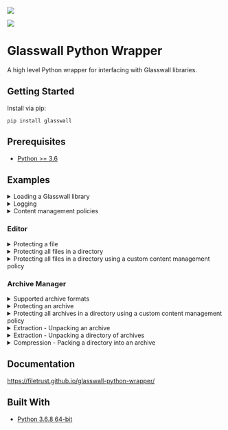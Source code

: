 ![](https://github.com/filetrust/glasswall-python/actions/workflows/python-package.yml/badge.svg)

![](https://github.com/filetrust/glasswall-python/actions/workflows/python-publish.yml/badge.svg)

# Glasswall Python Wrapper

A high level Python wrapper for interfacing with Glasswall libraries.

## Getting Started

Install via pip:

```
pip install glasswall
```

## Prerequisites

- [Python >= 3.6](https://www.python.org/downloads/)

## Examples

<details>
<summary>Loading a Glasswall library</summary>

Each library is a subclass of the `glasswall.libraries.library.Library` class and can be accessed from the top level of the `glasswall` module. The following subclasses are available:

- ArchiveManager
- Editor
- Rebuild
- SecurityTagging
- WordSearch

Libraries are loaded on initialisation and have one required argument: `library_path` which can be the path to a file or a directory. If a directory is specified it is recursively searched and the library with the latest change time will be loaded.

```py
import glasswall


# Load the Glasswall Editor library
editor = glasswall.Editor(r"C:\azure\sdk.editor\2.173")
```

```
>>> 2021-03-15 12:27:42.337 glasswall INFO     __init__                  Loaded Glasswall Editor version 2.173 from C:\azure\sdk.editor\2.173\windows-drop-no-kill-switch\glasswall_core2.dll
```

</details>

<details>
<summary>Logging</summary>

Logs are saved to the temp directory and are also output to console with a default logging level of INFO. You can view the file path of the temp directory or the log file:

```py
import glasswall


print(glasswall._TEMPDIR)
print(glasswall.config.logging.log_file_path)
```

```
>>> C:\Users\ANGUSR~1\AppData\Local\Temp\glasswall
>>> C:\Users\ANGUSR~1\AppData\Local\Temp\glasswall\logs\2021-03-15 122826.txt
```

The logging level can be modified, for a list of levels see: https://docs.python.org/3/library/logging.html#logging-levels

```py
import logging

import glasswall


# Modify logging level for logs to the console
glasswall.config.logging.console.setLevel(logging.DEBUG)

# Modify logging level for logs to file
glasswall.config.logging.log.setLevel(logging.DEBUG)
```

</details>

<details>
<summary>Content management policies</summary>

Subclasses of the `glasswall.content_management.policies.Policy` class can be used to easily create content management policies of varying complexity by passing the `default` and `config` keyword arguments. Subclasses include:

- ArchiveManager
- Editor
- Rebuild
- WordSearch

Some examples of content management policies are below.

<details>
<summary>Default sanitise all Editor policy</summary>

```xml
<?xml version="1.0" encoding="utf-8"?>
<config>
    <pdfConfig>
        <acroform>sanitise</acroform>
        <actions_all>sanitise</actions_all>
        <digital_signatures>sanitise</digital_signatures>
        <embedded_files>sanitise</embedded_files>
        <embedded_images>sanitise</embedded_images>
        <external_hyperlinks>sanitise</external_hyperlinks>
        <internal_hyperlinks>sanitise</internal_hyperlinks>
        <javascript>sanitise</javascript>
        <metadata>sanitise</metadata>
    </pdfConfig>
    <pptConfig>
        <embedded_files>sanitise</embedded_files>
        <embedded_images>sanitise</embedded_images>
        <external_hyperlinks>sanitise</external_hyperlinks>
        <internal_hyperlinks>sanitise</internal_hyperlinks>
        <javascript>sanitise</javascript>
        <macros>sanitise</macros>
        <metadata>sanitise</metadata>
        <review_comments>sanitise</review_comments>
    </pptConfig>
    <sysConfig>
        <interchange_pretty>false</interchange_pretty>
        <interchange_type>sisl</interchange_type>
    </sysConfig>
    <tiffConfig>
        <geotiff>sanitise</geotiff>
    </tiffConfig>
    <wordConfig>
        <dynamic_data_exchange>sanitise</dynamic_data_exchange>
        <embedded_files>sanitise</embedded_files>
        <embedded_images>sanitise</embedded_images>
        <external_hyperlinks>sanitise</external_hyperlinks>
        <internal_hyperlinks>sanitise</internal_hyperlinks>
        <macros>sanitise</macros>
        <metadata>sanitise</metadata>
        <review_comments>sanitise</review_comments>
    </wordConfig>
    <xlsConfig>
        <dynamic_data_exchange>sanitise</dynamic_data_exchange>
        <embedded_files>sanitise</embedded_files>
        <embedded_images>sanitise</embedded_images>
        <external_hyperlinks>sanitise</external_hyperlinks>
        <internal_hyperlinks>sanitise</internal_hyperlinks>
        <macros>sanitise</macros>
        <metadata>sanitise</metadata>
        <review_comments>sanitise</review_comments>
    </xlsConfig>
</config>
```

</details>

```py
import glasswall

# Print the default Editor content management policy
print(glasswall.content_management.policies.Editor())
```

<details>
<summary>Custom Rebuild policy</summary>

```xml
<?xml version="1.0" encoding="utf-8"?>
<config>
    <pdfConfig>
        <acroform>allow</acroform>
        <actions_all>allow</actions_all>
        <digital_signatures>allow</digital_signatures>
        <embedded_files>allow</embedded_files>
        <embedded_images>allow</embedded_images>
        <external_hyperlinks>allow</external_hyperlinks>
        <internal_hyperlinks>allow</internal_hyperlinks>
        <javascript>allow</javascript>
        <metadata>allow</metadata>
    </pdfConfig>
    <pptConfig>
        <embedded_files>allow</embedded_files>
        <embedded_images>allow</embedded_images>
        <external_hyperlinks>allow</external_hyperlinks>
        <internal_hyperlinks>allow</internal_hyperlinks>
        <javascript>allow</javascript>
        <macros>allow</macros>
        <metadata>allow</metadata>
        <review_comments>allow</review_comments>
    </pptConfig>
    <sysConfig>
        <default>allow</default>
        <interchange_pretty>false</interchange_pretty>
        <interchange_type>sisl</interchange_type>
    </sysConfig>
    <tiffConfig>
        <geotiff>allow</geotiff>
    </tiffConfig>
    <wordConfig>
        <dynamic_data_exchange>allow</dynamic_data_exchange>
        <embedded_files>allow</embedded_files>
        <embedded_images>allow</embedded_images>
        <external_hyperlinks>allow</external_hyperlinks>
        <internal_hyperlinks>allow</internal_hyperlinks>
        <macros>sanitise</macros>
        <metadata>allow</metadata>
        <review_comments>allow</review_comments>
    </wordConfig>
    <xlsConfig>
        <dynamic_data_exchange>allow</dynamic_data_exchange>
        <embedded_files>sanitise</embedded_files>
        <embedded_images>sanitise</embedded_images>
        <external_hyperlinks>allow</external_hyperlinks>
        <internal_hyperlinks>allow</internal_hyperlinks>
        <macros>allow</macros>
        <metadata>allow</metadata>
        <review_comments>allow</review_comments>
    </xlsConfig>
</config>
```

</details>

```py
import glasswall

# Print a custom Rebuild content management policy with a default of allow
# that only sanitises macros in wordConfig, and embedded images and files in
# xlsConfig
print(glasswall.content_management.policies.Rebuild(
    default="allow",
    config={
        "wordConfig": {
            "macros": "sanitise",
        },
        "xlsConfig": {
            "embedded_files": "sanitise",
            "embedded_images": "sanitise",
        },
    }
))
```

Any functionality that requires a content management policy will use its default content management policy if one has not been specified with the keyword argument `content_management_policy`.

</details>

### Editor

<details>
<summary>Protecting a file</summary>

```py
import glasswall


# Load the Glasswall Editor library
editor = glasswall.Editor(r"C:\azure\sdk.editor\2.173")

# Use the default sanitise all policy to sanitise a file, writing the sanitised
# file to a new directory
editor.protect_file(
    input_file=r"C:\test_files\InternalHyp_Review.doc",
    output_file=r"C:\test_files_sanitised\InternalHyp_Review.doc"
)
```

</details>

<details>
<summary>Protecting all files in a directory</summary>

```py
import glasswall


# Load the Glasswall Editor library
editor = glasswall.Editor(r"C:\azure\sdk.editor\2.173")

# Use the default sanitise all policy to protect a directory of files, writing
# the sanitised files to a new directory.
# NOTE: Passing `raise_unsupported=False` can be useful when working with a
# directory containing a mixture of supported and unsupported file types. By
# default this value is True, and an error will be raised on the first failure.
editor.protect_directory(
    input_directory=r"C:\test_files",
    output_directory=r"C:\test_files_sanitised"
)
```

</details>

<details>
<summary>Protecting all files in a directory using a custom content management policy</summary>

Using `glasswall.content_management.policies.Editor`:

```py
import glasswall


# Load the Glasswall Editor library
editor = glasswall.Editor(r"C:\azure\sdk.editor\2.173")

# Use a custom Editor policy to sanitise all files in the test_files directory
# and write them to the test_files_sanitised directory. Internal hyperlinks in
# ppt and word files will not be sanitised, and if macros are present then
# withhold the file
editor.protect_directory(
    input_directory=r"C:\test_files",
    output_directory=r"C:\test_files_sanitised",
    content_management_policy=glasswall.content_management.policies.Editor(
        config={
            "pptConfig": {
                "internal_hyperlinks": "allow",
                "macros": "disallow",
            },
            "wordConfig": {
                "internal_hyperlinks": "allow",
                "macros": "disallow",
            }
        }
    )
)
```

Using a custom `.xml` file:

```py
import glasswall


# Load the Glasswall Editor library
editor = glasswall.Editor(r"C:\azure\sdk.editor\2.173")

editor.protect_directory(
    input_directory=r"C:\test_files",
    output_directory=r"C:\test_files_sanitised",
    content_management_policy=r"C:\configs\config.xml"
)
```

</details>

### Archive Manager

<details>
<summary>Supported archive formats</summary>

```py

import glasswall

# Load the Glasswall Archive Manager library
am = glasswall.ArchiveManager(r"C:\azure\sdk.archive.manager")

print(am.supported_archives)

>>> ['7z', 'rar', 'tar', 'zip']
```

</details>

<details>
<summary>Protecting an archive</summary>

```py

import glasswall

# Load the Glasswall Archive Manager library
am = glasswall.ArchiveManager(r"C:\azure\sdk.archive.manager")

# Use the default Archive Manager policy: sanitise all, process all, writing
# the sanitised archive and the analysis report to different directories.
am.protect_archive(
    input_file=r"C:\archives\7Zip\0000192.doc.7z",
    output_file=r"C:\archives_sanitised\7Zip\0000192.doc.7z",
    output_report=r"C:\archives_reports\7Zip\0000192.doc.7z.xml"
)
```

</details>

<details>
<summary>Protecting all archives in a directory using a custom content management policy</summary>

```py

import glasswall

# Load the Glasswall Archive Manager library
am = glasswall.ArchiveManager(r"C:\azure\sdk.archive.manager")

# Use a custom Archive Manager policy: sanitise all, process all, but discard
# mp3 and mp4 files. Write the sanitised archives and the analysis reports to
# different directories
am.protect_directory(
    input_directory=r"C:\archives\7Zip",
    output_directory=r"C:\archives_sanitised\7Zip",
    output_report_directory=r"C:\archives_analysis_reports\7Zip",
    content_management_policy=glasswall.content_management.policies.ArchiveManager(
        default="sanitise",
        default_archive_manager="process",
        config={
            "archiveConfig": {
                "mp3": "discard",
                "mp4": "discard"
            }
        }
    ),
    raise_unsupported=False
)
```

</details>

<details>
<summary>Extraction - Unpacking an archive</summary>

```py
import glasswall

# Load the Glasswall Archive Manager library
am = glasswall.ArchiveManager(r"C:\azure\sdk.archive.manager")

# Unpack the Nested_4_layers.zip archive to a new directory
am.unpack(
    input_file=r"C:\archives\nested\Nested_4_layers.zip",
    output_directory=r"C:\unpacked_archives\nested"
)
```

A new directory is created: `C:\unpacked_archives\nested\Nested_4_layers` containing the unpacked contents of the `Nested_4_layers` zip archive. Nested archives are recursively unpacked while maintaining the same directory structure. To disable recursive unpacking use the `recursive` arg:

```py
import glasswall

# Load the Glasswall Archive Manager library
am = glasswall.ArchiveManager(r"C:\azure\sdk.archive.manager")

# Unpack the Nested_4_layers.zip archive to a new directory without recursing the archive.
am.unpack(
    input_file=r"C:\archives\nested\Nested_4_layers.zip",
    output_directory=r"C:\unpacked_archives\nested",
    recursive=False
)
```

Other useful arguments:

- `file_type` default None (use archive extension), force Glasswall to try to process archives as this format.
- `include_file_type` default False, keep the archive format in the directory name when unpacking. e.g. when True `Nested_4_layers.zip` will be unpacked to a directory `Nested_4_layers.zip` instead of `Nested_4_layers`. This can be necessary when unpacking multiple same-named archives that have different archive formats.
- `raise_unsupported` default True, raise an error if the Glasswall library encounters an error.
- `delete_origin` default False, delete the `input_file` after it has been unpacked to `output_directory`.

</details>

<details>
<summary>Extraction - Unpacking a directory of archives</summary>

```py
import glasswall

# Load the Glasswall Archive Manager library
am = glasswall.ArchiveManager(r"C:\azure\sdk.archive.manager")

# Recursively unpack all archives found in the `archives` directory
am.unpack_directory(
    input_directory=r"C:\archives",
    output_directory=r"C:\unpacked_archives"
)
```

The `unpack_directory` method shares the same optional arguments as `unpack`. See also: `Extraction - Unpacking an archive`

</details>

<details>
<summary>Compression - Packing a directory into an archive</summary>

```py
import glasswall

# Load the Glasswall Archive Manager library
am = glasswall.ArchiveManager(r"C:\azure\sdk.archive.manager")

# Pack the `assorted_files` directory as zip to `assorted_files.zip`
am.pack_directory(
    input_directory=r"C:\test_files\assorted_files",
    output_directory=r"C:\test_files",
    file_type="zip",
)
```

Pack to multiple formats with ease by iterating the `supported_archives` attribute:

```py
import glasswall

# Load the Glasswall Archive Manager library
am = glasswall.ArchiveManager(r"C:\azure\sdk.archive.manager")

# Pack the `assorted_files` directory in each supported file format
for file_type in am.supported_archives:
    am.pack_directory(
        input_directory=r"C:\test_files\assorted_files",
        output_directory=fr"C:\test_files",
        file_type=file_type,
    )
```

</details>

## Documentation

https://filetrust.github.io/glasswall-python-wrapper/

## Built With

- [Python 3.6.8 64-bit](https://www.python.org/downloads/release/python-368/)

